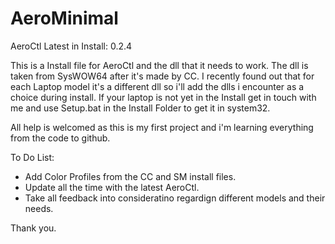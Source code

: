 # AeroMinimal

AeroCtl Latest in Install: 0.2.4

This is a Install file for AeroCtl and the dll that it needs to work.
The dll is taken from SysWOW64 after it's made by CC.
I recently found out that for each Laptop model it's a different dll so i'll add the dlls i encounter as a choice during install.
If your laptop is not yet in the Install get in touch with me and use Setup.bat in the Install Folder to get it in system32.

All help is welcomed as this is my first project and i'm learning everything from the code to github.

To Do List:
- Add Color Profiles from the CC and SM install files.
- Update all the time with the latest AeroCtl.
- Take all feedback into consideratino regardign different models and their needs.

Thank you.
